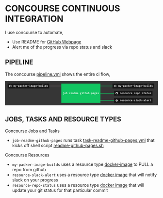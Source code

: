 # CONCOURSE CONTINUOUS INTEGRATION

I use concourse to automate,

* Use README for
  [GitHub Webpage](https://jeffdecola.github.io/my-packer-image-builds/)
* Alert me of the progress via repo status and slack

## PIPELINE

The concourse
[pipeline.yml](https://github.com/JeffDeCola/my-packer-image-builds/blob/master/ci/pipeline.yml)
shows the entire ci flow,

![IMAGE - my-packer-image-builds concourse ci pipeline - IMAGE](docs/pics/my-packer-image-builds-pipeline.jpg)

## JOBS, TASKS AND RESOURCE TYPES

Concourse Jobs and Tasks

* `job-readme-github-pages` runs task
  [task-readme-github-pages.yml](https://github.com/JeffDeCola/my-packer-image-builds/blob/master/ci/tasks/task-readme-github-pages.yml)
  that kicks off shell script
  [readme-github-pages.sh](https://github.com/JeffDeCola/my-packer-image-builds/blob/master/ci/scripts/readme-github-pages.sh)

Concourse Resources

* `my-packer-image-builds` uses a resource type
  [docker-image](https://hub.docker.com/r/concourse/git-resource/)
  to PULL a repo from github
* `resource-slack-alert` uses a resource type
  [docker image](https://hub.docker.com/r/cfcommunity/slack-notification-resource)
  that will notify slack on your progress
* `resource-repo-status` uses a resource type
  [docker image](https://hub.docker.com/r/jeffdecola/github-status-resource-clone)
  that will update your git status for that particular commit
